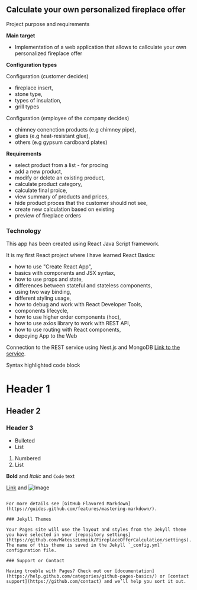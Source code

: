 ## Calculate your own personalized fireplace offer

Project purpose and requirements

**Main target**
 
- Implementation of a web application that allows to callculate your own 
personalized fireplace offer

**Configuration types**

 Configuration (customer decides)
  - fireplace insert,
  - stone type,
  - types of insulation,
  - grill types
 
 Configuration (employee of the company decides)
  - chimney conenction products (e.g chimney pipe),
  - glues (e.g heat-resistant glue),
  - others (e.g gypsum cardboard plates)
 
**Requirements**

 - select product from a list - for procing
 - add a new product,
 - modify or delete an existing product,
 - calculate product category,
 - calculate final proice,
 - view summary of products and prices,
 - hide product proces that the customer should not see,
 - create new calculation based on existing
 - preview of fireplace orders
 
### Technology

This app has been created using React Java Script framework.

It is my first React project where I have learned React Basics:

 - how to use "Create React App",
 - basics with components and JSX syntax,
 - how to use props and state,
 - differences between stateful and stateless components,
 - using two way binding,
 - different styling usage,
 - how to debug and work with React Developer Tools,
 - components lifecycle,
 - how to use higher order components (hoc),
 - how to use axios library to work with REST API,
 - how to use routing with React components,
 - depoying App to the Web 
 
 Connection to the REST service using Nest.js and MongoDB
 [Link to the service](https://github.com/MateuszLempik/TesseractOcrIonic/tree/master/gallery).

Syntax highlighted code block

# Header 1
## Header 2
### Header 3

- Bulleted
- List

1. Numbered
2. List

**Bold** and _Italic_ and `Code` text

[Link](url) and ![Image](src)
```

For more details see [GitHub Flavored Markdown](https://guides.github.com/features/mastering-markdown/).

### Jekyll Themes

Your Pages site will use the layout and styles from the Jekyll theme you have selected in your [repository settings](https://github.com/MateuszLempik/FireplaceOfferCalculation/settings). The name of this theme is saved in the Jekyll `_config.yml` configuration file.

### Support or Contact

Having trouble with Pages? Check out our [documentation](https://help.github.com/categories/github-pages-basics/) or [contact support](https://github.com/contact) and we’ll help you sort it out.
